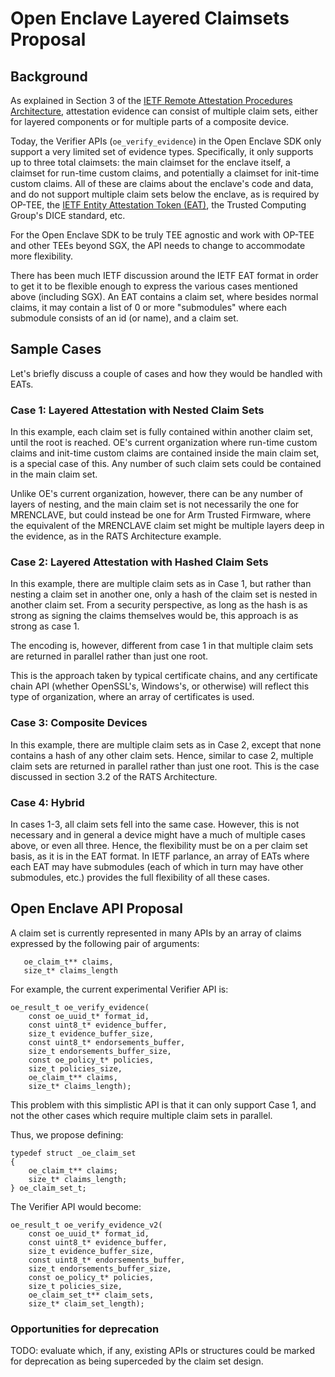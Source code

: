 # Open Enclave Layered Claimsets Proposal

## Background

As explained in Section 3 of the
[IETF Remote Attestation Procedures Architecture](https://datatracker.ietf.org/doc/draft-ietf-rats-architecture/),
attestation evidence can consist of multiple claim sets, either for layered components
or for multiple parts of a composite device.

Today, the Verifier APIs (`oe_verify_evidence`) in the Open Enclave SDK only support
a very limited set of evidence types.  Specifically, it only supports up to three total
claimsets: the main claimset for the enclave itself, a claimset for run-time custom 
claims, and potentially a claimset for init-time custom claims.  All of these are claims
about the enclave's code and data, and do not support multiple claim sets below the
enclave, as is required by OP-TEE, the 
[IETF Entity Attestation Token (EAT)](https://datatracker.ietf.org/doc/draft-ietf-rats-eat/),
the Trusted Computing Group's DICE standard, etc.

For the Open Enclave SDK to be truly TEE agnostic and work with OP-TEE and other TEEs
beyond SGX, the API needs to change to accommodate more flexibility.

There has been much IETF discussion around the IETF EAT format in order to get it to
be flexible enough to express the various cases mentioned above (including SGX).
An EAT contains a claim set, where besides normal claims, it may contain a list of 0
or more "submodules" where each submodule consists of an id (or name), and a claim set.

## Sample Cases

Let's briefly discuss a couple of cases and how they would be handled with EATs.

### Case 1: Layered Attestation with Nested Claim Sets

In this example, each claim set is fully contained within another claim set, until
the root is reached.  OE's current organization where run-time
custom claims and init-time custom claims are contained inside the main claim set,
is a special case of this.  Any number of such claim sets could be contained in the
main claim set.

Unlike OE's current organization, however, there can be any number of layers of nesting,
and the main claim set is not necessarily the one for MRENCLAVE, but could instead be
one for Arm Trusted Firmware, where the equivalent of the MRENCLAVE claim set might be
multiple layers deep in the evidence, as in the RATS Architecture example.

### Case 2: Layered Attestation with Hashed Claim Sets

In this example, there are multiple claim sets as in Case 1, but rather than nesting
a claim set in another one, only a hash of the claim set is nested in another claim set.
From a security perspective, as long as the hash is as strong as signing the claims
themselves would be, this approach is as strong as case 1.

The encoding is, however, different from case 1 in that multiple claim sets are
returned in parallel rather than just one root.

This is the approach taken by typical certificate chains, and any certificate
chain API (whether OpenSSL's, Windows's, or otherwise) will reflect this type of
organization, where an array of certificates is used.

### Case 3: Composite Devices

In this example, there are multiple claim sets as in Case 2, except that none contains
a hash of any other claim sets.  Hence, similar to case 2, multiple claim sets
are returned in parallel rather than just one root.  This is the case discussed
in section 3.2 of the RATS Architecture.

### Case 4: Hybrid

In cases 1-3, all claim sets fell into the same case.  However, this is not necessary
and in general a device might have a much of multiple cases above, or even all three.
Hence, the flexibility must be on a per claim set basis, as it is in the EAT format.
In IETF parlance, an array of EATs where each EAT may have submodules (each of
which in turn may have other submodules, etc.) provides the full flexibility of
all these cases.

## Open Enclave API Proposal

A claim set is currently represented in many APIs by an array of claims expressed
by the following pair of arguments:
```
   oe_claim_t** claims,
   size_t* claims_length
```

For example, the current experimental Verifier API is:
```
oe_result_t oe_verify_evidence(
    const oe_uuid_t* format_id,
    const uint8_t* evidence_buffer,
    size_t evidence_buffer_size,
    const uint8_t* endorsements_buffer,
    size_t endorsements_buffer_size,
    const oe_policy_t* policies,
    size_t policies_size,
    oe_claim_t** claims,
    size_t* claims_length);
```

This problem with this simplistic API is that it can only support Case 1, and not
the other cases which require multiple claim sets in parallel.

Thus, we propose defining:
```
typedef struct _oe_claim_set
{
    oe_claim_t** claims;
    size_t* claims_length;
} oe_claim_set_t;
```

The Verifier API would become:
```
oe_result_t oe_verify_evidence_v2(
    const oe_uuid_t* format_id,
    const uint8_t* evidence_buffer,
    size_t evidence_buffer_size,
    const uint8_t* endorsements_buffer,
    size_t endorsements_buffer_size,
    const oe_policy_t* policies,
    size_t policies_size,
    oe_claim_set_t** claim_sets,
    size_t* claim_set_length);
```

### Opportunities for deprecation

TODO: evaluate which, if any, existing APIs or structures could be
marked for deprecation as being superceded by the claim set design.
